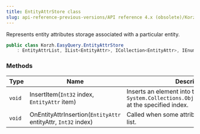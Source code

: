 ```yaml
---
title: EntityAttrStore class
slug: api-reference-previous-versions/API reference 4.x (obsolete)/Korzh.EasyQuery namespace/entityattrstore-class
---
```



Represents entity attributes storage associated with a particular entity.
```csharp
public class Korzh.EasyQuery.EntityAttrStore
    : EntityAttrList, IList<EntityAttr>, ICollection<EntityAttr>, IEnumerable<EntityAttr>, IEnumerable, IList, ICollection, IReadOnlyList<EntityAttr>, IReadOnlyCollection<EntityAttr>

```

### Methods

| Type | Name | Description | 
| --- | --- | --- | 
| `void` | InsertItem(`Int32` index, `EntityAttr` item) | Inserts an element into the `System.Collections.ObjectModel.Collection'1` at the specified index. | 
| `void` | OnEntityAttrInsertion(`EntityAttr` entityAttr, `Int32` index) | Called when some attribute is inserted to the list. |
